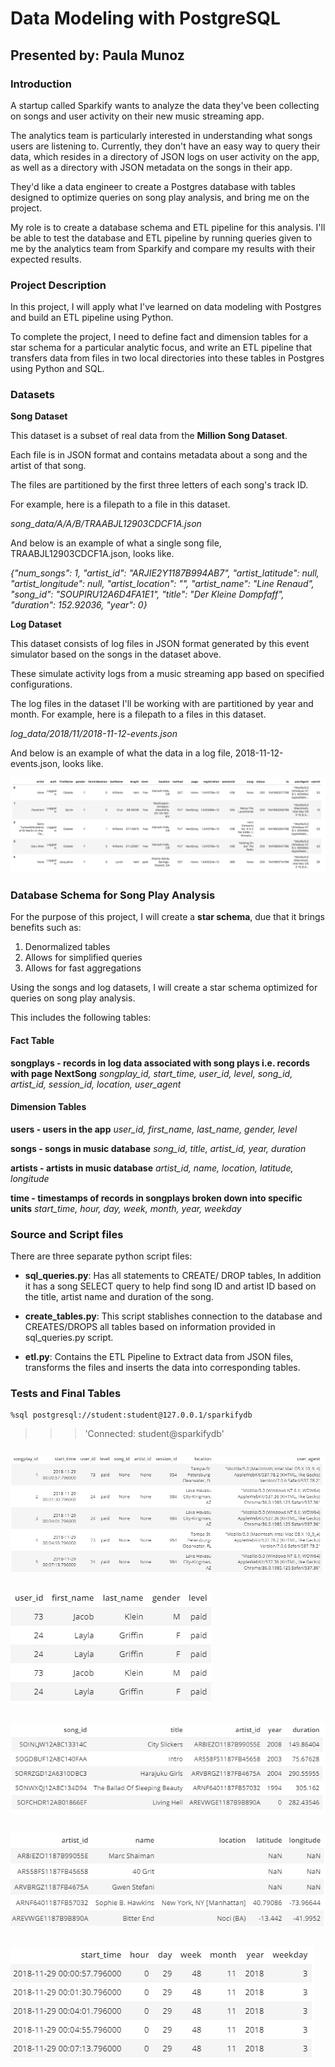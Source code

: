 # Data Modeling with PostgreSQL #

## Presented by: Paula Munoz ##

### Introduction ###

A startup called Sparkify wants to analyze the data they've been collecting on songs and user activity on their new music streaming app. 

The analytics team is particularly interested in understanding what songs users are listening to. Currently, they don't have an easy way to query their data, which resides in a directory of JSON logs on user activity on the app, as well as a directory with JSON metadata on the songs in their app.

They'd like a data engineer to create a Postgres database with tables designed to optimize queries on song play analysis, and bring me on the project. 

My role is to create a database schema and ETL pipeline for this analysis. I'll be able to test the database and ETL pipeline by running queries given to me by the analytics team from Sparkify and compare my results with their expected results.


### Project Description ###

In this project, I will apply what I've learned on data modeling with Postgres and build an ETL pipeline using Python. 

To complete the project, I need to define fact and dimension tables for a star schema for a particular analytic focus, and write an ETL pipeline that transfers data from files in two local directories into these tables in Postgres using Python and SQL.


### Datasets ###

**Song Dataset**

This dataset is a subset of real data from the **Million Song Dataset**. 

Each file is in JSON format and contains metadata about a song and the artist of that song. 

The files are partitioned by the first three letters of each song's track ID. 

For example, here is a filepath to a file in this dataset.

*song_data/A/A/B/TRAABJL12903CDCF1A.json*

And below is an example of what a single song file, TRAABJL12903CDCF1A.json, looks like.

*{"num_songs": 1, "artist_id": "ARJIE2Y1187B994AB7", "artist_latitude": null, "artist_longitude": null, "artist_location": "", "artist_name": "Line Renaud", "song_id": "SOUPIRU12A6D4FA1E1", "title": "Der Kleine Dompfaff", "duration": 152.92036, "year": 0}*


**Log Dataset**

This dataset consists of log files in JSON format generated by this event simulator based on the songs in the dataset above. 

These simulate activity logs from a music streaming app based on specified configurations.

The log files in the dataset I'll be working with are partitioned by year and month. For example, here is a filepath to a files in this dataset.

*log_data/2018/11/2018-11-12-events.json*

And below is an example of what the data in a log file, 2018-11-12-events.json, looks like.


![](log-data.png)


### Database Schema for Song Play Analysis ###

For the purpose of this project, I will create a **star schema**, due that it brings benefits such as: 

1. Denormalized tables
2. Allows for simplified queries
3. Allows for fast aggregations

Using the songs and log datasets, I will create a star schema optimized for queries on song play analysis. 


This includes the following tables:

#### Fact Table ####

**songplays - records in log data associated with song plays i.e. records with page NextSong**
 *songplay_id, start_time, user_id, level, song_id, artist_id, session_id, location, user_agent*


#### Dimension Tables ####

**users - users in the app**
 *user_id, first_name, last_name, gender, level*
 
**songs - songs in music database**
 *song_id, title, artist_id, year, duration*
 
**artists - artists in music database**
 *artist_id, name, location, latitude, longitude*
 
**time - timestamps of records in songplays broken down into specific units**
 *start_time, hour, day, week, month, year, weekday*
 

### Source and Script files ###

There are three separate python script files:

- **sql_queries.py**: Has all statements to CREATE/ DROP tables, In addition it has a song SELECT query to help find song ID and artist ID based on the title, artist name and duration of the song.

- **create_tables.py**: This script stablishes connection to the database and CREATES/DROPS all tables based on information provided in sql_queries.py script.

- **etl.py**: Contains the ETL Pipeline to Extract data from JSON files, transforms the files and inserts the data into corresponding tables.


### Tests and Final Tables ###

```%load_ext sql
%sql postgresql://student:student@127.0.0.1/sparkifydb
```
>>> 'Connected: student@sparkifydb'

```%sql SELECT * FROM songplays LIMIT 5;
```
![](songplays.png)


```%sql SELECT * FROM users LIMIT 5;
```
![](users.png)


```%sql SELECT * FROM songs LIMIT 5;
```
![](songs.png)


```%sql SELECT * FROM artists LIMIT 5;
```
![](artists.png)


```%sql SELECT * FROM time LIMIT 5;
```
![](time.png)